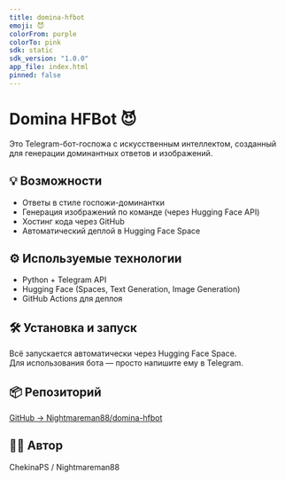 ```yaml
---
title: domina-hfbot
emoji: 😈
colorFrom: purple
colorTo: pink
sdk: static
sdk_version: "1.0.0"
app_file: index.html
pinned: false
---
```


# Domina HFBot 😈

Это Telegram-бот-госпожа с искусственным интеллектом, созданный для генерации доминантных ответов и изображений.

## 💡 Возможности

- Ответы в стиле госпожи-доминантки
- Генерация изображений по команде (через Hugging Face API)
- Хостинг кода через GitHub
- Автоматический деплой в Hugging Face Space

## ⚙️ Используемые технологии

- Python + Telegram API
- Hugging Face (Spaces, Text Generation, Image Generation)
- GitHub Actions для деплоя

## 🛠 Установка и запуск

Всё запускается автоматически через Hugging Face Space.  
Для использования бота — просто напишите ему в Telegram.

## 📦 Репозиторий

[GitHub → Nightmareman88/domina-hfbot](https://github.com/Nightmareman88/domina-hfbot)

## 👩‍💻 Автор

ChekinaPS / Nightmareman88
